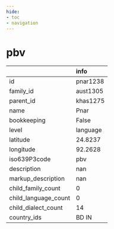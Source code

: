 ```yaml
---
hide:
- toc
- navigation
---
```

# pbv
|                      | info     |
|:---------------------|:---------|
| id                   | pnar1238 |
| family_id            | aust1305 |
| parent_id            | khas1275 |
| name                 | Pnar     |
| bookkeeping          | False    |
| level                | language |
| latitude             | 24.8237  |
| longitude            | 92.2628  |
| iso639P3code         | pbv      |
| description          | nan      |
| markup_description   | nan      |
| child_family_count   | 0        |
| child_language_count | 0        |
| child_dialect_count  | 14       |
| country_ids          | BD IN    |